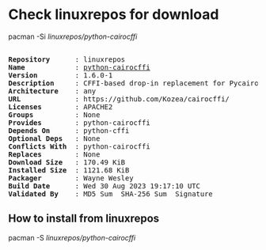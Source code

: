 # Check linuxrepos for download

pacman -Si *linuxrepos/python-cairocffi*

<div class="highlight"><pre class="highlight"><text>
<b>Repository</b>      : linuxrepos
<b>Name</b>            : <a href="../../x86_64/python-cairocffi-1.6.0-1-any.pkg.tar.zst">python-cairocffi</a>
<b>Version</b>         : 1.6.0-1
<b>Description</b>     : CFFI-based drop-in replacement for Pycairo
<b>Architecture</b>    : any
<b>URL</b>             : https://github.com/Kozea/cairocffi/
<b>Licenses</b>        : APACHE2
<b>Groups</b>          : None
<b>Provides</b>        : python-cairocffi
<b>Depends On</b>      : python-cffi
<b>Optional Deps</b>   : None
<b>Conflicts With</b>  : python-cairocffi
<b>Replaces</b>        : None
<b>Download Size</b>   : 170.49 KiB
<b>Installed Size</b>  : 1121.68 KiB
<b>Packager</b>        : Wayne Wesley <wayne6324@gmail.com>
<b>Build Date</b>      : Wed 30 Aug 2023 19:17:10 UTC
<b>Validated By</b>    : MD5 Sum  SHA-256 Sum  Signature
</text></pre></div>

## How to install from linuxrepos

pacman -S *linuxrepos/python-cairocffi*
